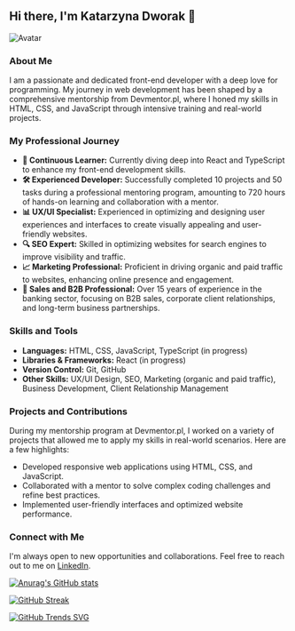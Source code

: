 ## Hi there, I'm Katarzyna Dworak 👋

![Avatar](images/your-avatar.png)

### About Me
I am a passionate and dedicated front-end developer with a deep love for programming. My journey in web development has been shaped by a comprehensive mentorship from Devmentor.pl, where I honed my skills in HTML, CSS, and JavaScript through intensive training and real-world projects.

### My Professional Journey
- **🌱 Continuous Learner:** Currently diving deep into React and TypeScript to enhance my front-end development skills.
- **🛠️ Experienced Developer:** Successfully completed 10 projects and 50 tasks during a professional mentoring program, amounting to 720 hours of hands-on learning and collaboration with a mentor.
- **📊 UX/UI Specialist:** Experienced in optimizing and designing user experiences and interfaces to create visually appealing and user-friendly websites.
- **🔍 SEO Expert:** Skilled in optimizing websites for search engines to improve visibility and traffic.
- **📈 Marketing Professional:** Proficient in driving organic and paid traffic to websites, enhancing online presence and engagement.
- **💼 Sales and B2B Professional:** Over 15 years of experience in the banking sector, focusing on B2B sales, corporate client relationships, and long-term business partnerships.

### Skills and Tools
- **Languages:** HTML, CSS, JavaScript, TypeScript (in progress)
- **Libraries & Frameworks:** React (in progress)
- **Version Control:** Git, GitHub
- **Other Skills:** UX/UI Design, SEO, Marketing (organic and paid traffic), Business Development, Client Relationship Management

### Projects and Contributions
During my mentorship program at Devmentor.pl, I worked on a variety of projects that allowed me to apply my skills in real-world scenarios. Here are a few highlights:
- Developed responsive web applications using HTML, CSS, and JavaScript.
- Collaborated with a mentor to solve complex coding challenges and refine best practices.
- Implemented user-friendly interfaces and optimized website performance.

### Connect with Me
I'm always open to new opportunities and collaborations. Feel free to reach out to me on [LinkedIn](https://www.linkedin.com/in/katarzynadworakk/).

[![Anurag's GitHub stats](https://github-readme-stats.vercel.app/api?username=katarzynadworak)](https://github.com/katarzynadworak/github-readme-stats)

[![GitHub Streak](https://streak-stats.demolab.com/?user=katarzynadworak)](https://git.io/streak-stats)

[![GitHub Trends SVG](https://api.githubtrends.io/user/svg/katarzynadworak/langs)](https://githubtrends.io)
